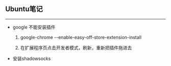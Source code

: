 ## Ubuntu笔记

---

- google 不能安装插件

  1. google-chrome --enable-easy-off-store-extension-install

  2. 在扩展程序页点击开发者模式，刷新，重新把插件拖进去
- 安装shadowsocks
